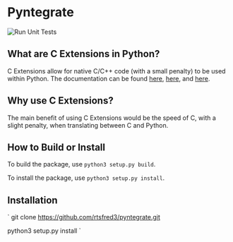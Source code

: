 # Pyntegrate

![Run Unit Tests](https://github.com/rtsfred3/pyntegrate/workflows/Run%20Unit%20Tests/badge.svg)

## What are C Extensions in Python?

C Extensions allow for native C/C++ code (with a small penalty) to be used within Python. The documentation can be found [here](https://docs.python.org/3/extending/index.html), [here](https://docs.python.org/3/extending/extending.html), and [here](https://docs.python.org/3/c-api/index.html).



## Why use C Extensions?

The main benefit of using C Extensions would be the speed of C, with a slight penalty, when translating between C and Python.

## How to Build or Install

To build the package, use `python3 setup.py build`.

To install the package, use `python3 setup.py install`.

## Installation

`
git clone https://github.com/rtsfred3/pyntegrate.git

python3 setup.py install
`

